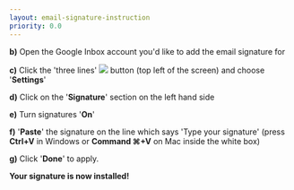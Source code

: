 ```yaml
---
layout: email-signature-instruction
priority: 0.0
---
```


**b)** Open the Google Inbox account you'd like to add the email signature for

**c)** Click the 'three lines' <a href="{{site.url}}{% asset_path email-signature/inbox-hamburger.png %}" target="_blank"><img src="{{site.url}}{% asset_path email-signature/inbox-hamburger.png %}"></a> button (top left of the screen) and choose '**Settings**'

**d)** Click on the '**Signature**' section on the left hand side 

**e)** Turn signatures '**On**' 

**f)** '**Paste**' the signature on the line which says 'Type your signature' (press **Ctrl+V** in Windows or **Command &#8984;+V** on Mac inside the white box)

**g)** Click '**Done**' to apply.

**Your signature is now installed!**
